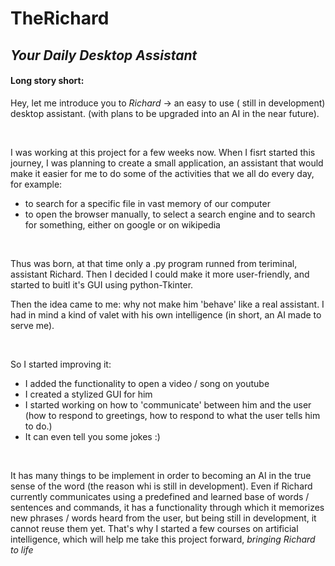 # TheRichard
## _Your Daily Desktop Assistant_

#### Long story short:

Hey, let me introduce you to _Richard_ -> an easy to use ( still in development) desktop assistant. (with plans to be upgraded into an AI in the near future).

<br/>

I was working at this project for a few weeks now. When I fisrt started this journey, I was planning to create a small application, an assistant that would make it easier for me to do some of the activities that we all do every day, for example:
- to search for a specific file in vast memory of our computer
- to open the browser manually, to select a search engine and to search for something, either on google or on wikipedia

<br/>

Thus was born, at that time only a .py program runned from teriminal, assistant Richard.
Then I decided I could make it more user-friendly, and started to buitl it's GUI using python-Tkinter.

Then the idea came to me: why not make him 'behave' like a real assistant. 
I had in mind a kind of valet with his own intelligence (in short, an AI made to serve me).

<br/>

So I started improving it:
- I added the functionality to open a video / song on youtube
- I created a stylized GUI for him
- I started working on how to 'communicate' between him and the user (how to respond to greetings, how to respond to what the user tells him to do.)
- It can even tell you some jokes :)

<br/>

It has many things to be implement in order to becoming an AI in the true sense of the word (the reason whi is still in development). 
Even if Richard currently communicates using a predefined and learned base of words / sentences and commands, it has a functionality through which it memorizes new phrases / words heard from the user, but being still in development, it cannot reuse them yet.
That's why I started a few courses on artificial intelligence, which will help me take this project forward, _bringing Richard to life_


